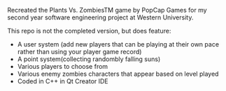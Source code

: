 Recreated the Plants Vs. ZombiesTM game by PopCap Games for my second year software engineering project at Western University. 

This repo is not the completed version, but does feature:

- A user system (add new players that can be playing at their own pace rather than using your player game record)
- A point system(collecting randombly falling suns)
- Various players to choose from 
- Various enemy zombies characters that appear based on level played 
- Coded in C++ in Qt Creator IDE
